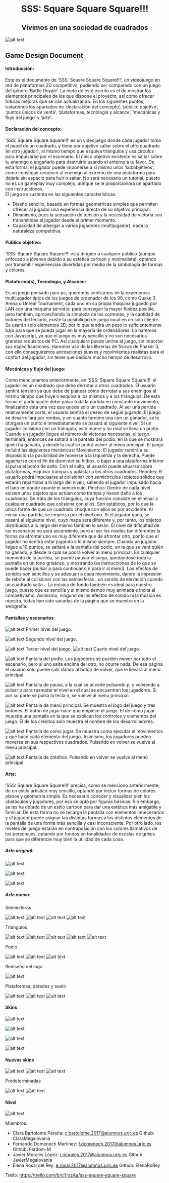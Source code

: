 # <div align="center"> SSS: Square Square Square!!! </div>
## <div align="center"> Vivimos en una sociedad de cuadrados </div>
![alt text](https://github.com/ClaraMegalovania/SSS-Square-Square-Square-/blob/master/Arte/logo.jpg)

## Game Design Document
#### Introducción:
Este es el documento de ‘SSS: Square Square Square!!!’, un videojuego en red de plataformas 2D competitivo, pudiendo ser comparado con un juego del género ‘Battle Royale’. La meta de este escrito es el de mostrar los elementos principales de los que dispone el proyecto, así como ofrecer futuras mejoras que se irán actualizando.
En los siguientes puntos, trataremos los apartados de ‘declaración del concepto’, ‘público objetivo’, ‘puntos únicos de venta’, ‘plataformas, tecnología y alcance’, ‘mecánicas y flujo del juego’ y ‘arte’.
#### Declaración del concepto:
‘SSS: Square Square Square!!!’ es un videojuego donde cada jugador toma el papel de un cuadrado, y tiene por objetivo saltar sobre el otro cuadrado (el otro jugador), al mismo tiempo que esquiva triángulos y usa círculos para impulsarse por el escenario.
El único objetivo existente es saltar sobre tu enemigo o engañarlo para destruirlo usando el entorno a tu favor. De esta forma, el jugador puede imponerse a sí mismo unos ‘subobjetivos’, como conseguir conducir al enemigo al extremo de una plataforma para dejarle sin espacio para huir o saltar. No será necesario un tutorial, puesto no es un gameplay muy complejo, aunque se le proporcionará un apartado con instrucciones.  
El juego se sustenta en las siguientes características:
  - Diseño sencillo, basado en formas geométricas simples que permiten ofrecer al jugador una experiencia directa de su objetivo principal. 
  - Dinamismo, pues la sensación de tensión y la necesidad de victoria son transmitidas al jugador desde el primer momento.
  - Capacidad de albergar a varios jugadores (multijugador), dada la naturaleza competitiva.
#### Público objetivo:
‘SSS: Square Square Square!!!’ está dirigido a cualquier público (aunque enfocado a jóvenes debido a su estética cartoon y minimalista), optando por transmitir experiencias divertidas por medio de la simbología de formas y colores.  
#### Plataforma(s), Tecnología, y Alcance:
Es un juego pensado para pc, queremos centrarnos en la experiencia multijugador típica de los juegos de ordenador de los 90, como Quake 3 Arena o Unreal Tournament, cada uno en su propia máquina jugando por LAN con una máquina servidor, para conseguir la mayor fluidez posible, pero también, aprovechando la simpleza de los controles, y la cantidad de botones del teclado, existe la posibilidad de juego local en un solo cliente. Se usarán solo elementos 2D, por lo que tendrá un peso lo suficientemente bajo para que se pueda jugar en la mayoría de ordenadores. Lo haremos con Javascript, ya que el juego es muy sencillo y no son necesarios grandes requisitos de PC. Así cualquiera puede unirse al juego, sin importar sus especificaciones. Haremos uso de las librerías de físicas de Phaser 3, con ello conseguiremos animaciones suaves y movimientos realistas para el confort del jugador, sin tener que dedicar mucho tiempo de desarrollo.
#### Mecánicas y flujo del juego:
Como mencionamos anteriormente, en ‘SSS: Square Square Square!!!’ el jugador es un cuadrado que debe derrotar a otros cuadrados. El usuario sentirá tensión ya que debe de planear cómo derrotar a sus enemigos al mismo tiempo que huye o esquiva a los mismos y a los triángulos. De esta forma el participante debe pasar toda la partida en constante movimiento, finalizando esta una vez que quede solo un cuadrado. Al ser una partida relativamente corta, el usuario sentirá el deseo de seguir jugando. El juego se desarrollará por rondas, y en cuanto termine una con un ganador, se le otorgará un punto e inmediatamente se pasará al siguiente nivel. Si un jugador colisiona con un triángulo, este muere y su rival se lleva un punto. Cuando un jugador llegue al número de victorias necesarias, el juego terminará, entonces se saltará a la pantalla del podio, en la que se mostrará quién ha ganado, y desde la cual se podrá volver al menú principal. El juego incluirá las siguientes mecánicas:
Movimiento: El jugador tendrá a su disposición la posibilidad de moverse a la izquierda y la derecha. Puede agacharse con el fin de disminuir su hitbox, o bajar a una plataforma inferior si pulsa el botón de salto. Con el salto, el usuario puede situarse sobre plataformas, esquivar trampas y aplastar a los otros cuadrados.
Rebotes: El usuario podrá impulsarse al colisionar con semicírculos (objetos sólidos que estarán repartidos a lo largo del nivel), saliendo el jugador impulsado hacia el lado en donde apunte el semicírculo.
Pinchos: Dentro de cada nivel existen unos objetos que actúan como trampa y hacen daño a los cuadrados. Se trata de los triángulos, cuya función consiste en eliminar a cualquier cuadrado que colisione con ellos. Son estáticos, por lo que la única forma de que un cuadrado choque con ellos es por accidente.
Al iniciar una partida, se empieza por el nivel uno. Si el jugador gana, se pasará al siguiente nivel, cuyo mapa será diferente y, por tanto, los objetos distribuidos a lo largo del mismo también lo serán. El nivel de dificultad de los escenarios no será ascendente, pero al ser los niveles tan diferentes la forma de afrontar uno es muy diferente que de afrontar otro, por lo que el jugador no sentirá estar jugando a lo mismo siempre. Cuando un jugador llegue a 10 puntos, se saltará a la pantalla del podio, en la que se verá quién ha ganado, y desde la cual se podrá volver al menú principal.
En cualquier momento de la partida, se puede pausar el juego, quedándose toda la pantalla en un tono grisáceo, y mostrando las instrucciones de lo que se puede hacer (pulsar p para continuar o n para ir al menu).
Los efectos de sonidos son sencillos y se adecuan a cada movimiento, dando la impresión de rebote al colisionar con las semiesferas , un sonido de elevación cuando un cuadrado salta… La música de fondo también es ideal para nuestro juego, puesto que es sencilla y al mismo tiempo muy animada e incita al competivismo. Asimismo, ninguno de los efectos de sonido ni la música es nuestra, todas han sido sacadas de la página que se muestra en la webgrafía.

#### Pantallas y escenarios
![alt text](https://github.com/ClaraMegalovania/SSS-Square-Square-Square-/blob/master/Arte/Nivel_1.png)
Primer nivel del juego.

![alt text](https://github.com/ClaraMegalovania/SSS-Square-Square-Square-/blob/master/Arte/Nivel_2.png)
Segundo nivel del juego.

![alt text](https://github.com/ClaraMegalovania/SSS-Square-Square-Square-/blob/master/Arte/Nivel_3.png)
Tercer nivel del juego.
![alt text](https://github.com/ClaraMegalovania/SSS-Square-Square-Square-/blob/master/Arte/Nivel_4.png)
Cuarto nivel del juego.

![alt text](https://github.com/ClaraMegalovania/SSS-Square-Square-Square-/blob/master/Arte/Podio.png)
Pantalla del podio. Los jugadores se pueden mover por todo el escenario, pero si uno salta encima del otro, no ocurre nada. De esa página el usuario solo puede salir dando al botón de volver, que le llevará al menú principal.

![alt text](https://github.com/ClaraMegalovania/SSS-Square-Square-Square-/blob/master/Arte/Pausa.png)
Pantalla de pausa, a la cual se accede pulsando p, y volviendo a pulsar p para reanudar el nivel en el cual se encuentran los jugadores. Si por su parte se pulsa la tecla n, se vuelve al menu principal.

![alt text](https://github.com/ClaraMegalovania/SSS-Square-Square-Square-/blob/master/Arte/Menu.png)
Pantalla de menú principal. Se muestra el logo del juego y tres botones. El botón de jugar hace que empiece el juego. El de cómo jugar muestra  una pantalla en la que se explican los controles y elementos del juego. El de los créditos solo muestra el nombre de los desarrolladores.

![alt text](https://github.com/ClaraMegalovania/SSS-Square-Square-Square-/blob/master/Arte/Tutorial.png)
Pantalla de cómo jugar. Se muestra como ejecutar el movimientos y qué hace cada elemento del juego. Asimismo, los jugadores pueden moverse en sus respectivos cuadrados. Pulsando en volver se vuelve al menú principal.

![alt text](https://github.com/ClaraMegalovania/SSS-Square-Square-Square-/blob/master/Arte/Creditos.png)
Pantalla de créditos. Pulsando en volver se vuelve al menú principal.


#### Arte:
‘SSS: Square Square Square!!!’ precisa, como se mencionó anteriormente, de un estilo artístico muy sencillo, optando por incluir formas de colores planos y geometría simple. Es necesario conocer y visualizar bien los obstáculos y jugadores, por eso se optó por figuras básicas. Sin embargo, se les ha dotado de un estilo cartoon para dar una estética más amigable y familiar. De esta forma no se recarga la pantalla con elementos innecesarios y el jugador puede asignar las distintas formas a los distintos elementos de la pantalla de una forma más sencilla y casi inconsciente.
Por otro lado, los niveles del juego estarán en contraposición con los colores llamativos de los personajes, optando por fondos en tonalidades de escalas de grises para que se diferencie muy bien la utilidad de cada cosa.

##### Arte original:
![alt text](https://github.com/ClaraMegalovania/SSS-Square-Square-Square-/blob/master/Arte/Base/triangulo.png)

![alt text](https://github.com/ClaraMegalovania/SSS-Square-Square-Square-/blob/master/Arte/Base/circulo.png)

![alt text](https://github.com/ClaraMegalovania/SSS-Square-Square-Square-/blob/master/Arte/Base/cuadrado.png)

##### Arte nuevo:
Semiesferas

![alt text](https://github.com/ClaraMegalovania/SSS-Square-Square-Square-/blob/master/Arte/circulo_arriba.png)
![alt text](https://github.com/ClaraMegalovania/SSS-Square-Square-Square-/blob/master/Arte/circulo_abajo.png)
![alt text](https://github.com/ClaraMegalovania/SSS-Square-Square-Square-/blob/master/Arte/circulo_dcha.png)
![alt text](https://github.com/ClaraMegalovania/SSS-Square-Square-Square-/blob/master/Arte/circulo_izq.png)

Triángulos

![alt text](https://github.com/ClaraMegalovania/SSS-Square-Square-Square-/blob/master/Arte/triangulo.png)
![alt text](https://github.com/ClaraMegalovania/SSS-Square-Square-Square-/blob/master/Arte/triangulo_abajo.png)
![alt text](https://github.com/ClaraMegalovania/SSS-Square-Square-Square-/blob/master/Arte/triangulo_dcha.png)
![alt text](https://github.com/ClaraMegalovania/SSS-Square-Square-Square-/blob/master/Arte/triangulo_izq.png)
![alt text](https://github.com/ClaraMegalovania/SSS-Square-Square-Square-/blob/master/Arte/tripletriangulo.png)

Podio

![alt text](https://github.com/ClaraMegalovania/SSS-Square-Square-Square-/blob/master/Arte/caja.png)
![alt text](https://github.com/ClaraMegalovania/SSS-Square-Square-Square-/blob/master/Arte/caja1.png)
![alt text](https://github.com/ClaraMegalovania/SSS-Square-Square-Square-/blob/master/Arte/caja2.png)

Rediseño del logo

![alt text](https://github.com/ClaraMegalovania/SSS-Square-Square-Square-/blob/master/Arte/logo.png)

Plataformas, paredes y suelo

![alt text](https://github.com/ClaraMegalovania/SSS-Square-Square-Square-/blob/master/Arte/platformN.png)
![alt text](https://github.com/ClaraMegalovania/SSS-Square-Square-Square-/blob/master/Arte/platform2N.png)
![alt text](https://github.com/ClaraMegalovania/SSS-Square-Square-Square-/blob/master/Arte/paredN.png)


#### Skins


![alt text](https://github.com/ClaraMegalovania/SSS-Square-Square-Square-/blob/master/Arte/Skins/Cuadralewis.png)

![alt text](https://github.com/ClaraMegalovania/SSS-Square-Square-Square-/blob/master/Arte/Skins/squaredio.png)

![alt text](https://github.com/ClaraMegalovania/SSS-Square-Square-Square-/blob/master/Arte/Skins/cuadrathorton.png)

![alt text](https://github.com/ClaraMegalovania/SSS-Square-Square-Square-/blob/master/Arte/Skins/MasSkinsXd.jpeg)

#### Nuevas skins
![alt text](https://github.com/ClaraMegalovania/SSS-Square-Square-Square-/blob/master/Arte/CuadraBob.png)
![alt text](https://github.com/ClaraMegalovania/SSS-Square-Square-Square-/blob/master/Arte/CuadraTricio.png)
![alt text](https://github.com/ClaraMegalovania/SSS-Square-Square-Square-/blob/master/Arte/Cuadrataro.png)

Predeterminadas

![alt text](https://github.com/ClaraMegalovania/SSS-Square-Square-Square-/blob/master/Arte/cuadrado_verde.png)
![alt text](https://github.com/ClaraMegalovania/SSS-Square-Square-Square-/blob/master/Arte/cuadrencio.png)

#### Nivel 
 
![alt text](https://github.com/ClaraMegalovania/SSS-Square-Square-Square-/blob/master/Arte/nivel.jpeg)

Miembros:
  - Clara Bartolomé Pereira: c.bartolome.2017@alumnos.urjc.es Github: ClaraMegalovania
  - Fernando Doménech Martínez: f.domenech.2017@alumnos.urjc.es Github: Ferdom-M
  - Javier Morales López: j.morales.2017@alumnos.urjc.es Github: JavierMegalovania
  - Elena Rosal del Rey: e.rosal.2017@alumnos.urjc.es Github: ElenaRoRey
  
Trello: https://trello.com/b/cj1rszAa/sss-square-square-square

